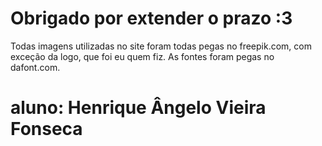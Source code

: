 # Obrigado por extender o prazo :3

Todas imagens utilizadas no site foram todas pegas no freepik.com, com exceção da logo, que foi eu quem fiz.
As fontes foram pegas no dafont.com.

# aluno: Henrique Ângelo Vieira Fonseca